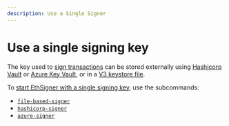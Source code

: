 ```yaml
---
description: Use a Single Signer
---
```


# Use a single signing key

The key used to [sign transactions](Transactions/Make-Transactions.md) can be stored externally using [Hashicorp Vault](Store-Keys/Use-Hashicorp.md) or [Azure Key Vault](Store-Keys/Use-Azure.md), or in a [V3 keystore file](../Tutorials/Start-EthSigner.md#create-password-and-key-files).

To [start EthSigner with a single signing key](../Tutorials/Start-EthSigner.md), use the subcommands:

* [`file-based-signer`](../Reference/CLI/CLI-Syntax.md#file-options)
* [`hashicorp-signer`](../Reference/CLI/CLI-Syntax.md#hashicorp-options)
* [`azure-signer`](../Reference/CLI/CLI-Syntax.md#azure-options)
